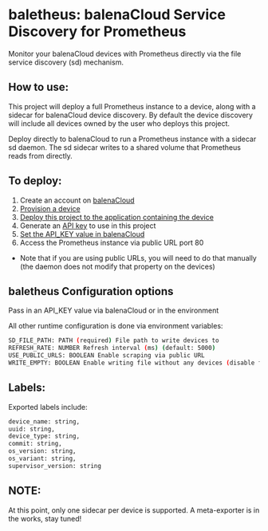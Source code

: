 # baletheus: balenaCloud Service Discovery for Prometheus

Monitor your balenaCloud devices with Prometheus directly via the file service discovery (sd) mechanism.

## How to use:

This project will deploy a full Prometheus instance to a device, along with a sidecar for balenaCloud device discovery.
By default the device discovery will include all devices owned by the user who deploys this project.

Deploy directly to balenaCloud to run a Prometheus instance with a sidecar sd daemon.
The sd sidecar writes to a shared volume that Prometheus reads from directly.

## To deploy:

1. Create an account on [balenaCloud](https://dashboard.balena-cloud.com)
1. [Provision a device](https://www.balena.io/docs/learn/getting-started/raspberrypi3/nodejs/)
1. [Deploy this project to the application containing the
   device](https://www.balena.io/docs/learn/getting-started/raspberrypi3/nodejs/#deploy-code)
1. Generate an [API key](https://www.balena.io/docs/learn/manage/account/#api-keys) to use in this project
1. [Set the API_KEY value in balenaCloud](https://www.balena.io/docs/learn/manage/serv-vars/)
1. Access the Prometheus instance via public URL port 80
* Note that if you are using public URLs, you will need to do that manually (the daemon does not modify that property on
  the devices)

## baletheus Configuration options

Pass in an API_KEY value via balenaCloud or in the environment

All other runtime configuration is done via environment variables:
```sh
SD_FILE_PATH: PATH (required) File path to write devices to
REFRESH_RATE: NUMBER Refresh interval (ms) (default: 5000)
USE_PUBLIC_URLS: BOOLEAN Enable scraping via public URL
WRITE_EMPTY: BOOLEAN Enable writing file without any devices (disable failsafe)
```

## Labels:

Exported labels include:

```sh
device_name: string,
uuid: string,
device_type: string,
commit: string,
os_version: string,
os_variant: string,
supervisor_version: string
```

## NOTE:

At this point, only one sidecar per device is supported. A meta-exporter is in the works, stay tuned!
